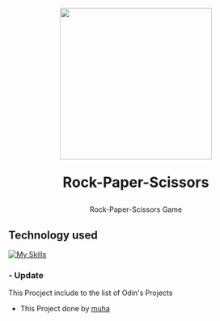 
<h1 align="center">
    <br>
    <img  width = "300px"src = "https://upload.wikimedia.org/wikipedia/commons/thumb/6/67/Rock-paper-scissors.svg/800px-Rock-paper-scissors.svg.png">
    <p>Rock-Paper-Scissors</p>
</h1>
<p align = "center"> Rock-Paper-Scissors Game </p>

 ## Technology used 
 [![My Skills](https://skills.thijs.gg/icons?i=js,html,css,bootstrap)](https://skills.thijs.gg)

###  - Update 
This Procject include to the list of Odin's Projects <br>
 - This Project done by [muha](https://github.com/nmcev/)
